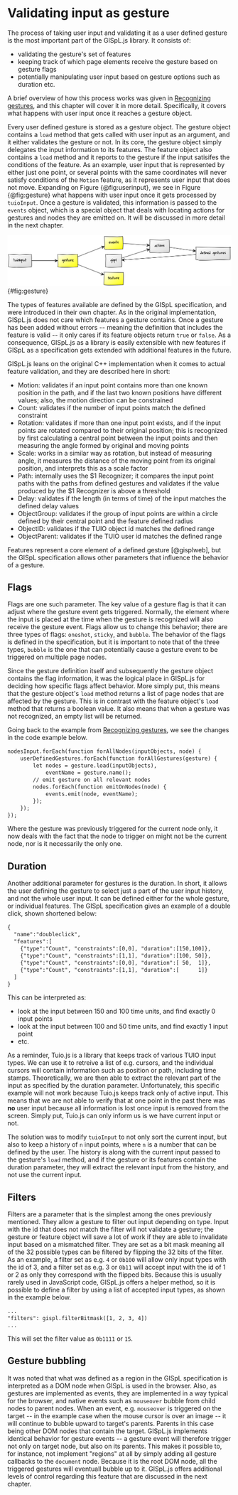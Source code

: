 # Validating input as gesture

The process of taking user input and validating it as a user defined gesture is the most important part of the GISpL.js library. It consists of:

* validating the gesture's set of features
* keeping track of which page elements receive the gesture based on gesture flags
* potentially manipulating user input based on gesture options such as duration etc.

A brief overview of how this process works was given in [Recognizing gestures](#recognizing-gestures), and this chapter will cover it in more detail. Specifically, it covers what happens with user input once it reaches a gesture object.

Every user defined gesture is stored as a gesture object. The gesture object contains a `load` method that gets called with user input as an argument, and it either validates the gesture or not. In its core, the gesture object simply delegates the input information to its features. The feature object also contains a `load` method and it reports to the gesture if the input satisifes the conditions of the feature. As an example, user input that is represented by either just one point, or several points with the same coordinates will never satisfy conditions of the `Motion` feature, as it represents user input that does not move. Expanding on Figure {@fig:userinput}, we see in Figure {@fig:gesture} what happens with user input once it gets processed by `tuioInput`. Once a gesture is validated, this information is passed to the `events` object, which is a special object that deals with locating actions for gestures and nodes they are emitted on. It will be discussed in more detail in the next chapter.

![Input is submitted to gesture objects which validate the gesture](./figures/gesture.png){#fig:gesture}

The types of features available are defined by the GISpL specification, and were introduced in their own chapter. As in the original implementation, GISpL.js does not care which features a gesture contains. Once a gesture has been added without errors -- meaning the definition that includes the feature is valid -- it only cares if its feature objects return `true` or `false`. As a consequence, GISpL.js as a library is easily extensible with new features if GISpL as a specification gets extended with additional features in the future.

GISpL.js leans on the original C++ implementation when it comes to actual feature validation, and they are described here in short:

* Motion: validates if an input point contains more than one known position in the path, and if the last two known positions have different values; also, the motion direction can be constrained
* Count: validates if the number of input points match the defined constraint
* Rotation: validates if more than one input point exists, and if the input points are rotated compared to their original position; this is recognized by first calculating a central point between the input points and then measuring the angle formed by original and moving points
* Scale: works in a similar way as rotation, but instead of measuring angle, it measures the distance of the moving point from its original position, and interprets this as a scale factor
* Path: internally uses the $1 Recognizer; it compares the input point paths with the paths from defined gestures and validates if the value produced by the $1 Recognizer is above a threshold
* Delay: validates if the length (in terms of time) of the input matches the defined delay values
* ObjectGroup: validates if the group of input points are within a circle defined by their central point and the feature defined radius
* ObjectID: validates if the TUIO object id matches the defined range
* ObjectParent: validates if the TUIO user id matches the defined range

Features represent a core element of a defined gesture [@gisplweb], but the GISpL specification allows other parameters that influence the behavior of a gesture.

## Flags

Flags are one such parameter. The key value of a gesture flag is that it can adjust where the gesture event gets triggered. Normally, the element where the input is placed at the time when the gesture is recognized will also receive the gesture event. Flags allow us to change this behavior; there are three types of flags: `oneshot`, `sticky`, and `bubble`. The behavior of the flags is defined in the specification, but it is important to note that of the three types, `bubble` is the one that can potentially cause a gesture event to be triggered on multiple page nodes.

Since the gesture definition itself and subsequently the gesture object contains the flag information, it was the logical place in GISpL.js for deciding how specific flags affect behavior. More simply put, this means that the gesture object's `load` method returns a list of page nodes that are affected by the gesture. This is in contrast with the feature object's `load` method that returns a boolean value. It also means that when a gesture was not recognized, an empty list will be returned.

Going back to the example from [Recognizing gestures](#recognizing-gestures), we see the changes in the code example below.

```
nodesInput.forEach(function forAllNodes(inputObjects, node) {
    userDefinedGestures.forEach(function forAllGestures(gesture) {
        let nodes = gesture.load(inputObjects),
            eventName = gesture.name();
        // emit gesture on all relevant nodes
        nodes.forEach(function emitOnNodes(node) {
            events.emit(node, eventName);
        });
    });
});
```

Where the gesture was previously triggered for the current node only, it now deals with the fact that the node to trigger on might not be the current node, nor is it necessarily the only one.

## Duration
Another additional parameter for gestures is the duration. In short, it allows the user defining the gesture to select just a part of the user input history, and not the whole user input. It can be defined either for the whole gesture, or individual features. The GISpL specification gives an example of a double click, shown shortened below:

```
{
  "name":"doubleclick",
  "features":[
    {"type":"Count", "constraints":[0,0], "duration":[150,100]},
    {"type":"Count", "constraints":[1,1], "duration":[100, 50]},
    {"type":"Count", "constraints":[0,0], "duration":[ 50,  1]},
    {"type":"Count", "constraints":[1,1], "duration":[      1]}
  ]
}
```

This can be interpreted as:

* look at the input between 150 and 100 time units, and find exactly 0 input points
* look at the input between 100 and 50 time units, and find exactly 1 input point
* etc.

As a reminder, Tuio.js is a library that keeps track of various TUIO input types. We can use it to retreive a list of e.g. cursors, and the individual cursors will contain information such as position or path, including time stamps. Theoretically, we are then able to extract the relevant part of the input as specified by the duration parameter. Unfortunately, this specific example will not work because Tuio.js keeps track only of active input. This means that we are not able to verify that at one point in the past there was **no** user input because all information is lost once input is removed from the screen. Simply put, Tuio.js can only inform us is we have current input or not.

The solution was to modify `tuioInput` to not only sort the current input, but also to keep a history of `n` input points, where `n` is a number that can be defined by the user. The history is along with the current input passed to the gesture's `load` method, and if the gesture or its features contain the duration parameter, they will extract the relevant input from the history, and not use the current input.

## Filters
Filters are a parameter that is the simplest among the ones previously mentioned. They allow a gesture to filter out input depending on type. Input with the id that does not match the filter will not validate a gesture; the gesture or feature object will save a lot of work if they are able to invalidate input based on a mismatched filter. They are set as a bit mask meaning all of the 32 possible types can be filtered by flipping the 32 bits of the filter. As an example, a filter set as e.g. `4` or `0b100` will allow only input types with the id of 3, and a filter set as e.g. 3 or `0b11` will accept input with the id of 1 or 2 as only they correspond with the flipped bits. Because this is usually rarely used in JavaScript code, GISpL.js offers a helper method, so it is possible to define a filter by using a list of accepted input types, as shown in the example below.

```
...
"filters": gispl.filterBitmask([1, 2, 3, 4])
...
```

This will set the filter value as `0b1111` or `15`.

## Gesture bubbling
It was noted that what was defined as a region in the GISpL specification is interpreted as a DOM node when GISpL is used in the browser. Also, as gestures are implemented as events, they are implemented in a way typical for the browser, and native events such as `mouseover` bubble from child nodes to parent nodes. When an event, e.g. `mouseover` is triggered on the target -- in the example case when the mouse cursor is over an image -- it will continue to bubble upward to target's parents. Parents in this case being other DOM nodes that contain the target. GISpL.js implements identical behavior for gesture events -- a gesture event will therefore trigger not only on target node, but also on its parents. This makes it possible to, for instance, not implement "regions" at all by simply adding all gesture callbacks to the `document` node. Because it is the root DOM node, all the triggered gestures will eventuall bubble up to it. GISpL.js offers additional levels of control regarding this feature that are discussed in the next chapter.
   